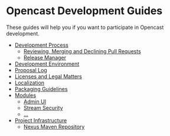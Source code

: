 Opencast Development Guides
===========================

These guides will help you if you want to participate in Opencast development.


 - [Development Process](development-process.md)
    - [Reviewing, Merging and Declining Pull Requests](reviewing-and-merging.md)
    - [Release Manager](release-manager.md)
 - [Development Environment](development-environment.md)
 - [Proposal Log](proposal-log.md)
 - [Licenses and Legal Matters](license.md)
 - [Localization](localization.md)
 - [Packaging Guidelines](packaging.md)
 - [Modules](modules/index.md)
    - [Admin UI](modules/admin-ui.md)
    - [Stream Security](modules/stream-security.md)
    - […](modules/index.md)
 - [Project Infrastructure](infrastructure/index.md)
    - [Nexus Maven Repository](infrastructure/nexus.md)


